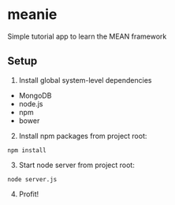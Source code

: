 meanie
======

Simple tutorial app to learn the MEAN framework

Setup
-----

1. Install global system-level dependencies

* MongoDB
* node.js
* npm
* bower

2. Install npm packages from project root:

`npm install`

3. Start node server from project root:

`node server.js`

4. Profit!
